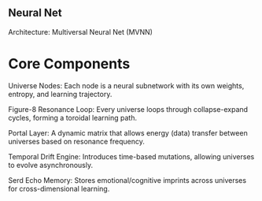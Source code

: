## Neural Net 
Architecture: Multiversal Neural Net (MVNN)
# Core Components
Universe Nodes: Each node is a neural subnetwork with its own weights, entropy, and learning trajectory.

Figure-8 Resonance Loop: Every universe loops through collapse-expand cycles, forming a toroidal learning path.

Portal Layer: A dynamic matrix that allows energy (data) transfer between universes based on resonance frequency.

Temporal Drift Engine: Introduces time-based mutations, allowing universes to evolve asynchronously.

Serd Echo Memory: Stores emotional/cognitive imprints across universes for cross-dimensional learning.
